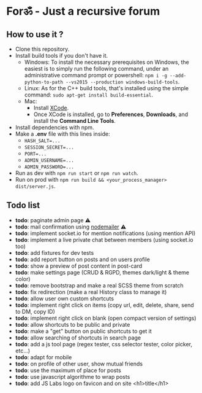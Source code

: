 # Forॐ - Just a recursive forum

## How to use it ?

- Clone this repository.
- Install build tools if you don't have it.
    - Windows: To install the necessary prerequisites on Windows, the easiest is to simply run the following command, under an administrative command prompt or powershell: `npm i -g --add-python-to-path --vs2015 --production windows-build-tools`.
    - Linux: As for the C++ build tools, that's installed using the simple command: `sudo apt-get install build-essential`.
    - Mac:
        - Install [XCode](https://developer.apple.com/xcode/download/).
        - Once XCode is installed, go to **Preferences**, **Downloads**, and install the **Command Line Tools**.
- Install dependencies with npm.
- Make a **.env** file with this lines inside:
    - `HASH_SALT=...`
    - `SESSION_SECRET=...`
    - `PORT=...`
    - `ADMIN_USERNAME=...`
    - `ADMIN_PASSWORD=...`
- Run as dev with `npm run start` or `npm run watch`.
- Run on prod with `npm run build && <your_process_manager> dist/server.js`.

## Todo list

- **todo**: paginate admin page ⚠️
- **todo**: mail confirmation using [nodemailer](https://nodemailer.com/about/) ⚠️
- **todo**: implement socket.io for mention notifications (using mention API)
- **todo**: implement a live private chat between members (using socket.io too)
- **todo**: add fixtures for dev tests
- **todo**: add report button on posts and on users profile
- **todo**: show a preview of post content in post-card
- **todo**: make settings page (CRUD & RGPD, themes dark/light & theme color)
- **todo**: remove bootstrap and make a real SCSS theme from scratch
- **todo**: fix redirection (make a real History class to manage it)
- **todo**: allow user own custom shortcuts
- **todo**: implement right click on items (copy url, edit, delete, share, send to DM, copy ID)
- **todo**: implement right click on blank (open compact version of settings)
- **todo**: allow shortcuts to be public and private
- **todo**: make a "get" button on public shortcuts to get it
- **todo**: allow searching of shortcuts in search page
- **todo**: add a js tool page (regex tester, css selector tester, color picker, etc...)
- **todo**: adapt for mobile
- **todo**: on profile of other user, show mutual friends
- **todo**: use the maximum of place for posts
- **todo**: use javascript algorithme to wrap posts
- **todo**: add JS Labs logo on favicon and on site \<h1>title\</h1>
